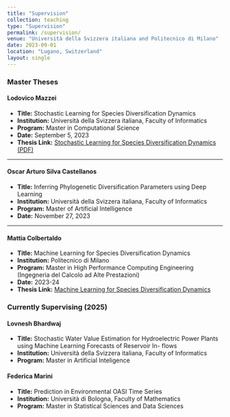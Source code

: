 ```yaml
---
title: "Supervision"
collection: teaching
type: "Supervision"
permalink: /supervision/
venue: "Università della Svizzera italiana and Politecnico di Milano"
date: 2023-09-01
location: "Lugano, Switzerland"
layout: single
---
```




### Master Theses

#### Lodovico Mazzei  
- **Title:** Stochastic Learning for Species Diversification Dynamics  
- **Institution:** Università della Svizzera italiana, Faculty of Informatics  
- **Program:** Master in Computational Science  
- **Date:** September 5, 2023  
- **Thesis Link:** [Stochastic Learning for Species Diversification Dynamics (PDF)](https://thesis.bul.sbu.usi.ch/theses/2193-2223Mazzei/pdf?1697548694)

---

#### Oscar Arturo Silva Castellanos  
- **Title:** Inferring Phylogenetic Diversification Parameters using Deep Learning  
- **Institution:** Università della Svizzera italiana, Faculty of Informatics  
- **Program:** Master of Artificial Intelligence  
- **Date:** November 27, 2023


---

#### Mattia Colbertaldo  
- **Title:** Machine Learning for Species Diversification Dynamics  
- **Institution:** Politecnico di Milano  
- **Program:** Master in High Performance Computing Engineering (Ingegneria del Calcolo ad Alte Prestazioni)  
- **Date:** 2023-24 
- **Thesis Link:** [Machine Learning for Species Diversification Dynamics](https://www.politesi.polimi.it/bitstream/10589/222507/5/Classical_Format_Thesis___Scuola_di_Ingegneria_Industriale_e_dell_Informazione___Politecnico_di_Milano%20%282%29.pdf)


### Currently Supervising (2025)


#### Lovnesh Bhardwaj
- **Title:** Stochastic Water Value Estimation for Hydroelectric Power Plants using Machine Learning Forecasts of Reservoir In- flows 
- **Institution:** Università della Svizzera italiana, Faculty of Informatics  
- **Program:** Master in Artificial Inteligence  


#### Federica Marini
- **Title:** Prediction in Environmental OASI Time Series
- **Institution:** Università di Bologna, Faculty of Mathematics
- **Program:** Master in Statistical Sciences and Data Sciences  

